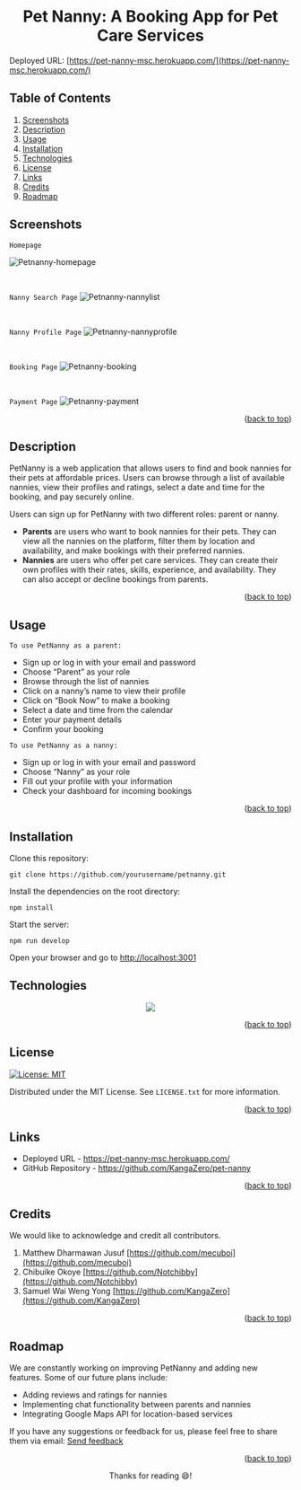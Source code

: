 <div align="center">
<h1>Pet Nanny: A Booking App for Pet Care Services</h1>
<a name="readme-top"></a>
</div>

Deployed URL: [https://pet-nanny-msc.herokuapp.com/](https://pet-nanny-msc.herokuapp.com/)
 
<!-- TABLE OF CONTENTS -->
  ## Table of Contents
  <ol>
    <li><a href="#screenshots">Screenshots</a></li>
    <li><a href="#description">Description</a></li>
    <li><a href="#usage">Usage</a></li>
    <li><a href="#installation">Installation</a></li>
    <li><a href="#technologies">Technologies</a></li>
    <li><a href="#license">License</a></li>
    <li><a href="#links">Links</a></li>
    <li><a href="#credits">Credits</a></li>
    <li><a href="#roadmap">Roadmap</a></li>
  </ol>
  
<!-- Screenshots -->
## Screenshots
```Homepage```
<br>

![Petnanny-homepage](screenshots/Homepage.png)

<br>

```Nanny Search Page```
![Petnanny-nannylist](screenshots/Nannylist.png)

<br>

```Nanny Profile Page```
![Petnanny-nannyprofile](screenshots/Nannyprofile.png)

<br>

```Booking Page```
![Petnanny-booking](screenshots/Booking.png)

<br>

```Payment Page```
![Petnanny-payment](screenshots/Payment.png)


<p align="right">(<a href="#readme-top">back to top</a>)</p>

## Description

PetNanny is a web application that allows users to find and book nannies for their pets at affordable prices. Users can browse through a list of available nannies, view their profiles and ratings, select a date and time for the booking, and pay securely online.

Users can sign up for PetNanny with two different roles: parent or nanny.

- <strong>Parents</strong> are users who want to book nannies for their pets. They can view all the nannies on the platform, filter them by location and availability, and make bookings with their preferred nannies.
- <strong>Nannies</strong> are users who offer pet care services. They can create their own profiles with their rates, skills, experience, and availability. They can also accept or decline bookings from parents.

<p align="right">(<a href="#readme-top">back to top</a>)</p>

<!-- Usage -->
## Usage

```To use PetNanny as a parent:```

- Sign up or log in with your email and password
- Choose “Parent” as your role
- Browse through the list of nannies
- Click on a nanny’s name to view their profile
- Click on “Book Now” to make a booking
- Select a date and time from the calendar
- Enter your payment details
- Confirm your booking

```To use PetNanny as a nanny:```

- Sign up or log in with your email and password
- Choose “Nanny” as your role
- Fill out your profile with your information
- Check your dashboard for incoming bookings

<p align="right">(<a href="#readme-top">back to top</a>)</p>

<!-- Installation -->
## Installation

Clone this repository: 

```
git clone https://github.com/yourusername/petnanny.git
```

Install the dependencies on the root directory: 
```
npm install
```

Start the server:
```
npm run develop
```

Open your browser and go to [http://localhost:3001](http://localhost:3001)

<!--Technologies used-->
## Technologies

<p align="center">
  <a href="https://skillicons.dev">
    <img src="https://skillicons.dev/icons?i=javascript,react,mongodb,heroku,css,bootstrap,apollo,express,graphql" />
  </a>
</p>

<p align="right">(<a href="#readme-top">back to top</a>)</p>

## License

[![License: MIT](https://img.shields.io/badge/License-MIT-yellow.svg)](https://github.com/mecuboi/pet-nanny/blob/main/LICENSE)

Distributed under the MIT License. See `LICENSE.txt` for more information.

<p align="right">(<a href="#readme-top">back to top</a>)</p>

<!--Links-->
## Links

* Deployed URL - https://pet-nanny-msc.herokuapp.com/
* GitHub Repository - https://github.com/KangaZero/pet-nanny

<p align="right">(<a href="#readme-top">back to top</a>)</p>
 
<!--Credits-->
## Credits

We would like to acknowledge and credit all contributors.
1. Matthew Dharmawan Jusuf [https://github.com/mecuboi](https://github.com/mecuboi) 
2. Chibuike Okoye [https://github.com/Notchibby](https://github.com/Notchibby)
3. Samuel Wai Weng Yong [https://github.com/KangaZero](https://github.com/KangaZero)

<p align="right">(<a href="#readme-top">back to top</a>)</p>

<!-- Roadmap -->
## Roadmap

We are constantly working on improving PetNanny and adding new features. Some of our future plans include:

- Adding reviews and ratings for nannies
- Implementing chat functionality between parents and nannies
- Integrating Google Maps API for location-based services

If you have any suggestions or feedback for us, please feel free to share them via email:
[Send feedback](mailto:samuelyongw@gmail.com)

<p align="right">(<a href="#readme-top">back to top</a>)</p>
 
<p align="center">Thanks for reading 😄!</p>

